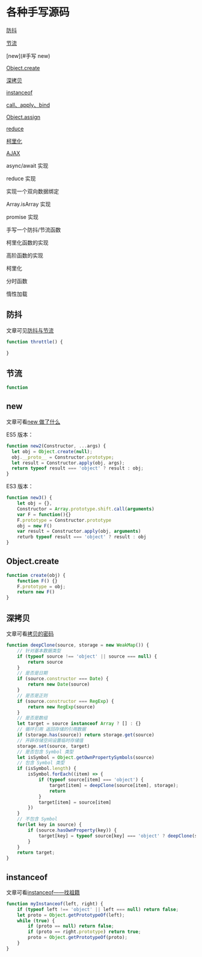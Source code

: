 # 各种手写源码



[防抖](#防抖)

[节流](#节流)

[new](#手写 new)

[Object.create](#Object.create)

[深拷贝](#深拷贝)

[instanceof](#instanceof)

[call、apply、bind](#call、apply、bind)

[Object.assign](#Object.assign)

[reduce](#reduce)

[柯里化](#柯里化)

[AJAX](#AJAX)



async/await 实现

reduce 实现

实现一个双向数据绑定

Array.isArray 实现

promise 实现

手写一个防抖/节流函数

柯里化函数的实现

高阶函数的实现

柯里化

分时函数

惰性加载



## 防抖

文章可见[防抖与节流](../防抖与节流)

```javascript
function throttle() {
    
}
```

## 节流

```javascript
function 
```



## new 

文章可看[new 做了什么](../new做了什么)

ES5 版本：

```javascript
function new2(Constructor, ...args) {
  let obj = Object.create(null);
  obj.__proto__ = Constructor.prototype;
  let result = Constructor.apply(obj, args);
  return typeof result === 'object' ? result : obj;
}
```

ES3 版本：

```javascript
function new3() {
    let obj = {},
    Constructor = Array.prototype.shift.call(arguments)
    var F = function(){}
    F.prototype = Constructor.prototype
    obj = new F()
    var result = Constructor.apply(obj, arguments)
    returb typeof result === 'object' ? result : obj
}
```

## Object.create

```javascript
function create(obj) {
    function F() {}
    F.prototype = obj;
    return new F()
}
```

## 深拷贝

文章可看[拷贝的密码](../拷贝的秘密)

```javascript
function deepClone(source, storage = new WeakMap()) {
    // 针对基本数据类型
    if (typeof source !== 'object' || source === null) {
        return source
    }
    // 是否是日期
    if (source.constructor === Date) {
        return new Date(source)
    }
    // 是否是正则
    if (source.constructor === RegExp) {
        return new RegExp(source)
    }
    // 是否是数组
    let target = source instanceof Array ? [] : {}
    // 循环引用 返回存储的引用数据
    if (storage.has(source)) return storage.get(source)
    // 开辟存储空间设置临时存储值
    storage.set(source, target)
    // 是否包含 Symbol 类型
    let isSymbol = Object.getOwnPropertySymbols(source)
    // 包含 Symbol 类型
    if (isSymbol.length) {
        isSymbol.forEach((item) => {
            if (typeof source[item] === 'object') {
                target[item] = deepClone(source[item], storage);
                return
            }
            target[item] = source[item]
        })
    }
    // 不包含 Symbol
    for(let key in source) {
        if (source.hasOwnProperty(key)) {
            target[key] = typeof source[key] === 'object' ? deepClone(sourcep[key], storage) : source[key]
        }
    }
    return target;
}
```

## instanceof

文章可看[instanceof——找祖籍](../instanceof——找祖籍.md)

```javascript
function myInstanceof(left, right) {
    if (typeof left !== 'object' || left === null) return false;
    let proto = Object.getPrototypeOf(left);
    while (true) {
        if (proto == null) return false;
        if (proto == right.prototype) return true;
        proto = Object.getPrototypeOf(proto);
    }
}
```
















